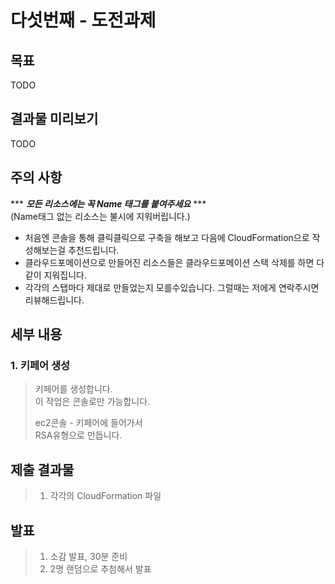 # 다섯번째 - 도전과제

## 목표
TODO

## 결과물 미리보기
TODO

## 주의 사항

*** ***모든 리소스에는 꼭 Name 태그를 붙여주세요*** ***   
(Name태그 없는 리소스는 불시에 지워버립니다.)

* 처음엔 콘솔을 통해 클릭클릭으로 구축을 해보고 다음에 CloudFormation으로 작성해보는걸 추천드립니다.
* 클라우드포메이션으로 만들어진 리소스들은 클라우드포메이션 스택 삭제를 하면 다같이 지워집니다.
* 각각의 스탭마다 제대로 만들었는지 모를수있습니다. 그럴때는 저에게 연락주시면 리뷰해드립니다.

## 세부 내용

### 1. 키페어 생성
> 키페어를 생성합니다.    
> 이 작업은 콘솔로만 가능합니다.   
>    
> ec2콘솔 - 키페어에 들어가서   
> RSA유형으로 만듭니다.

## 제출 결과물
> 1. 각각의 CloudFormation 파일

## 발표
> 1. 소감 발표, 30분 준비
> 2. 2명 랜덤으로 추첨해서 발표
